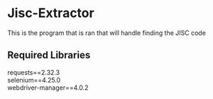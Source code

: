 # Jisc-Extractor

This is the program that is ran that will handle finding the JISC code

## Required Libraries

requests==2.32.3  
selenium==4.25.0  
webdriver-manager==4.0.2  
